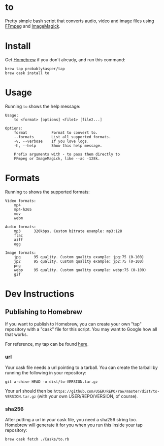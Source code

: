 # to

Pretty simple bash script that converts audio, video and image files using [FFmpeg](https://ffmpeg.org) and [ImageMagick](https://imagemagick.org).

# Install
Get [Homebrew](https://brew.sh/) if you don't already, and run this command:
```
brew tap probablykasper/tap
brew cask install to
```

# Usage
Running `to` shows the help message:
```
Usage:
    to <format> [options] <file1> [file2...]

Options:
    format           Format to convert to.
    --formats        List all supported formats.
    -v, --verbose    If you love logs.
    -h, --help       Show this help message.

    Prefix arguments with - to pass them directly to
    FFmpeg or ImageMagick, like --ac -128k.
```

# Formats
Running `to` shows the supported formats:
```
Video formats:
    mp4
    mp4-h265
    mov
    webm

Audio formats:
    mp3      320kbps. Custom bitrate example: mp3:128
    flac
    aiff
    ogg

Image formats:
    jpg      95 quality. Custom quality example: jpg:75 (0-100)
    jp2      95 quality. Custom quality example: jp2:75 (0-100)
    png
    webp     95 quality. Custom quality example: webp:75 (0-100)
    gif
```

# Dev Instructions

## Publishing to Homebrew

If you want to publish to Homebrew, you can create your own "tap" repository with a "cask" file for this script. You may want to Google how all that works.

For reference, my tap can be found [here](http://github.com/spectralkh/homebrew-tap).

### url
Your cask file needs a url pointing to a tarball. You can create the tarball by running the following in your repository:
```
git archive HEAD -o dist/to-VERSION.tar.gz
```
Your url should then be `https://github.com/USER/REPO/raw/master/dist/to-VERSION.tar.gz` (with your own USER/REPO/VERSION, of course).

### sha256
After putting a url in your cask file, you need a sha256 string too. Homebrew will generate it for you when you run this inside your tap repository:
```
brew cask fetch ./Casks/to.rb
```
